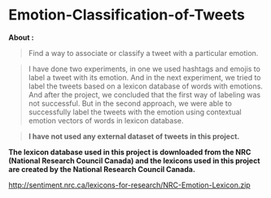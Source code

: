 # Emotion-Classification-of-Tweets


**About :**


> Find a way to associate or classify a tweet with a particular emotion.

>  I have done two experiments, in one we used hashtags and emojis to label a tweet with its emotion. And in the next experiment, we tried to label the tweets based on a lexicon database of words with emotions. And after the project, we concluded that the first way of labeling was not successful. But in the second approach, we were able to successfully label the tweets with the emotion using contextual emotion vectors of words in lexicon database.

> **I have not used any external dataset of tweets in this project.**

**The lexicon database used in this project is downloaded from the NRC (National Research Council Canada) and
the lexicons used in this project are created by the National Research Council Canada.**

http://sentiment.nrc.ca/lexicons-for-research/NRC-Emotion-Lexicon.zip


